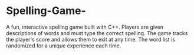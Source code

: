 # Spelling-Game-
A fun, interactive spelling game built with C++. Players are given descriptions of words and must type the correct spelling. The game tracks the player's score and allows them to exit at any time. The word list is randomized for a unique experience each time.
